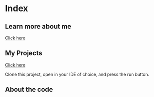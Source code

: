 # Index
## Learn more about me
[Click here](https://miatroiano.github.io/aboutme)
## My Projects
[Click here](https://miatroiano.github.io/projects)

Clone this project, open in your IDE of choice, and press the run button.
## About the code
